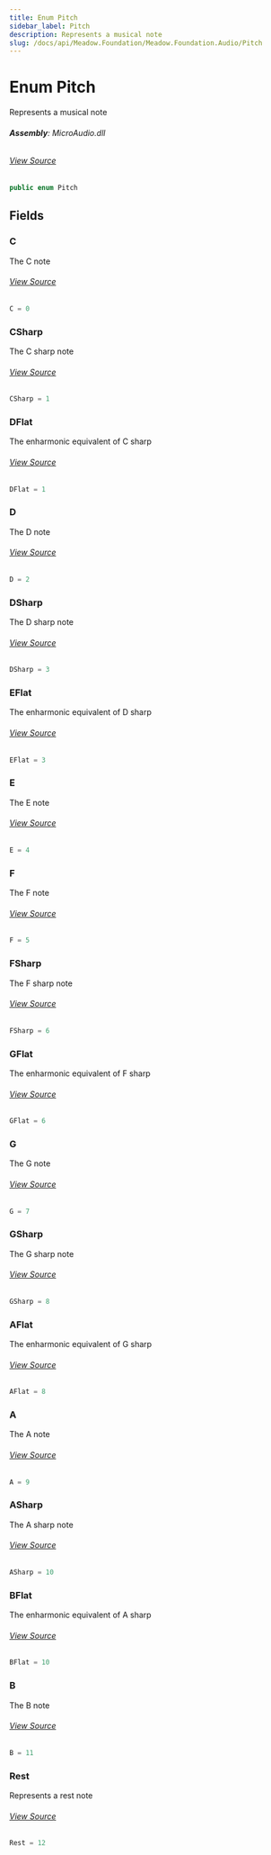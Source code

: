 ```yaml
---
title: Enum Pitch
sidebar_label: Pitch
description: Represents a musical note
slug: /docs/api/Meadow.Foundation/Meadow.Foundation.Audio/Pitch
---
```

# Enum Pitch
Represents a musical note

###### **Assembly**: MicroAudio.dll
###### [View Source](https://github.com/WildernessLabs/Meadow.Foundation.git/blob/develop/Source/Meadow.Foundation.Libraries_and_Frameworks/Audio.MicroAudio/Driver/MicroAudio.Enums.cs#L6)
```csharp title="Declaration"
public enum Pitch
```
## Fields
### C
The C note
###### [View Source](https://github.com/WildernessLabs/Meadow.Foundation.git/blob/develop/Source/Meadow.Foundation.Libraries_and_Frameworks/Audio.MicroAudio/Driver/MicroAudio.Enums.cs#L11)
```csharp title="Declaration"
C = 0
```
### CSharp
The C sharp note
###### [View Source](https://github.com/WildernessLabs/Meadow.Foundation.git/blob/develop/Source/Meadow.Foundation.Libraries_and_Frameworks/Audio.MicroAudio/Driver/MicroAudio.Enums.cs#L15)
```csharp title="Declaration"
CSharp = 1
```
### DFlat
The enharmonic equivalent of C sharp
###### [View Source](https://github.com/WildernessLabs/Meadow.Foundation.git/blob/develop/Source/Meadow.Foundation.Libraries_and_Frameworks/Audio.MicroAudio/Driver/MicroAudio.Enums.cs#L19)
```csharp title="Declaration"
DFlat = 1
```
### D
The D note
###### [View Source](https://github.com/WildernessLabs/Meadow.Foundation.git/blob/develop/Source/Meadow.Foundation.Libraries_and_Frameworks/Audio.MicroAudio/Driver/MicroAudio.Enums.cs#L23)
```csharp title="Declaration"
D = 2
```
### DSharp
The D sharp note
###### [View Source](https://github.com/WildernessLabs/Meadow.Foundation.git/blob/develop/Source/Meadow.Foundation.Libraries_and_Frameworks/Audio.MicroAudio/Driver/MicroAudio.Enums.cs#L27)
```csharp title="Declaration"
DSharp = 3
```
### EFlat
The enharmonic equivalent of D sharp
###### [View Source](https://github.com/WildernessLabs/Meadow.Foundation.git/blob/develop/Source/Meadow.Foundation.Libraries_and_Frameworks/Audio.MicroAudio/Driver/MicroAudio.Enums.cs#L31)
```csharp title="Declaration"
EFlat = 3
```
### E
The E note
###### [View Source](https://github.com/WildernessLabs/Meadow.Foundation.git/blob/develop/Source/Meadow.Foundation.Libraries_and_Frameworks/Audio.MicroAudio/Driver/MicroAudio.Enums.cs#L35)
```csharp title="Declaration"
E = 4
```
### F
The F note
###### [View Source](https://github.com/WildernessLabs/Meadow.Foundation.git/blob/develop/Source/Meadow.Foundation.Libraries_and_Frameworks/Audio.MicroAudio/Driver/MicroAudio.Enums.cs#L39)
```csharp title="Declaration"
F = 5
```
### FSharp
The F sharp note
###### [View Source](https://github.com/WildernessLabs/Meadow.Foundation.git/blob/develop/Source/Meadow.Foundation.Libraries_and_Frameworks/Audio.MicroAudio/Driver/MicroAudio.Enums.cs#L43)
```csharp title="Declaration"
FSharp = 6
```
### GFlat
The enharmonic equivalent of F sharp
###### [View Source](https://github.com/WildernessLabs/Meadow.Foundation.git/blob/develop/Source/Meadow.Foundation.Libraries_and_Frameworks/Audio.MicroAudio/Driver/MicroAudio.Enums.cs#L47)
```csharp title="Declaration"
GFlat = 6
```
### G
The G note
###### [View Source](https://github.com/WildernessLabs/Meadow.Foundation.git/blob/develop/Source/Meadow.Foundation.Libraries_and_Frameworks/Audio.MicroAudio/Driver/MicroAudio.Enums.cs#L51)
```csharp title="Declaration"
G = 7
```
### GSharp
The G sharp note
###### [View Source](https://github.com/WildernessLabs/Meadow.Foundation.git/blob/develop/Source/Meadow.Foundation.Libraries_and_Frameworks/Audio.MicroAudio/Driver/MicroAudio.Enums.cs#L55)
```csharp title="Declaration"
GSharp = 8
```
### AFlat
The enharmonic equivalent of G sharp
###### [View Source](https://github.com/WildernessLabs/Meadow.Foundation.git/blob/develop/Source/Meadow.Foundation.Libraries_and_Frameworks/Audio.MicroAudio/Driver/MicroAudio.Enums.cs#L59)
```csharp title="Declaration"
AFlat = 8
```
### A
The A note
###### [View Source](https://github.com/WildernessLabs/Meadow.Foundation.git/blob/develop/Source/Meadow.Foundation.Libraries_and_Frameworks/Audio.MicroAudio/Driver/MicroAudio.Enums.cs#L63)
```csharp title="Declaration"
A = 9
```
### ASharp
The A sharp note
###### [View Source](https://github.com/WildernessLabs/Meadow.Foundation.git/blob/develop/Source/Meadow.Foundation.Libraries_and_Frameworks/Audio.MicroAudio/Driver/MicroAudio.Enums.cs#L67)
```csharp title="Declaration"
ASharp = 10
```
### BFlat
The enharmonic equivalent of A sharp
###### [View Source](https://github.com/WildernessLabs/Meadow.Foundation.git/blob/develop/Source/Meadow.Foundation.Libraries_and_Frameworks/Audio.MicroAudio/Driver/MicroAudio.Enums.cs#L71)
```csharp title="Declaration"
BFlat = 10
```
### B
The B note
###### [View Source](https://github.com/WildernessLabs/Meadow.Foundation.git/blob/develop/Source/Meadow.Foundation.Libraries_and_Frameworks/Audio.MicroAudio/Driver/MicroAudio.Enums.cs#L75)
```csharp title="Declaration"
B = 11
```
### Rest
Represents a rest note
###### [View Source](https://github.com/WildernessLabs/Meadow.Foundation.git/blob/develop/Source/Meadow.Foundation.Libraries_and_Frameworks/Audio.MicroAudio/Driver/MicroAudio.Enums.cs#L79)
```csharp title="Declaration"
Rest = 12
```
